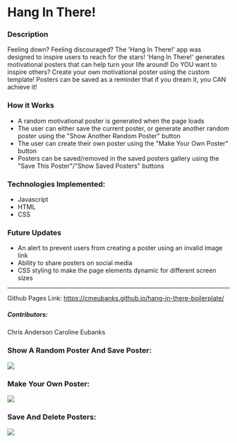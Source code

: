 # Hang In There!

### Description
Feeling down? Feeling discouraged? The 'Hang In There!' app was designed to inspire users to reach for the stars! 'Hang In There!' generates motivational posters that can help turn your life around! Do YOU want to inspire others? Create your own motivational poster using the custom template! Posters can be saved as a reminder that if you dream it, you CAN achieve it!

### How it Works
- A random motivational poster is generated when the page loads
- The user can either save the current poster, or generate another random poster using the "Show Another Random Poster" button
- The user can create their own poster using the "Make Your Own Poster" button
- Posters can be saved/removed in the saved posters gallery using the "Save This Poster"/"Show Saved Posters" buttons

### Technologies Implemented:
- Javascript
- HTML
- CSS

### Future Updates
- An alert to prevent users from creating a poster using an invalid image link
- Ability to share posters on social media
- CSS styling to make the page elements dynamic for different screen sizes

******************************************************************
Github Pages Link: https://cmeubanks.github.io/hang-in-there-boilerplate/

##### Contributors:
Chris Anderson
Caroline Eubanks

### Show A Random Poster And Save Poster:
![](https://media.giphy.com/media/7mO4ApIWLkEQ59Sps8/giphy.gif)

### Make Your Own Poster:
![](https://media.giphy.com/media/XJ9xtmw9WX5apl9EKl/giphy.gif)

### Save And Delete Posters:
![](https://media.giphy.com/media/u5bKKjDa07q9uLK9QQ/giphy.gif)
